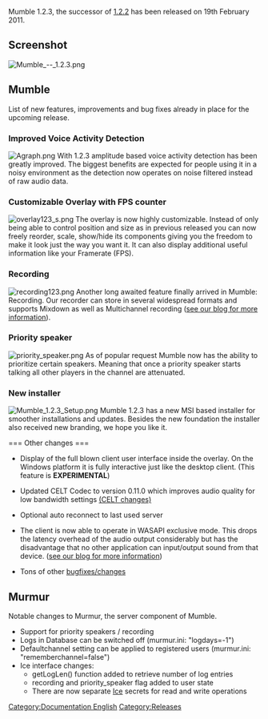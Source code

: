 Mumble 1.2.3, the successor of [1.2.2](1.2.2 "wikilink") has been
released on 19th February 2011.

## Screenshot

![Mumble_--_1.2.3.png](Mumble_--_1.2.3.png "Mumble_--_1.2.3.png")

## Mumble

List of new features, improvements and bug fixes already in place for
the upcoming release.

### Improved Voice Activity Detection

![Agraph.png](Agraph.png "Agraph.png") With 1.2.3 amplitude based voice
activity detection has been greatly improved. The biggest benefits are
expected for people using it in a noisy environment as the detection now
operates on noise filtered instead of raw audio data.

### Customizable Overlay with FPS counter

![overlay123_s.png](overlay123_s.png "overlay123_s.png") The overlay is
now highly customizable. Instead of only being able to control position
and size as in previous released you can now freely reorder, scale,
show/hide its components giving you the freedom to make it look just the
way you want it. It can also display additional useful information like
your Framerate (FPS).

### Recording

![recording123.png](recording123.png "recording123.png") Another long
awaited feature finally arrived in Mumble: Recording. Our recorder can
store in several widespread formats and supports Mixdown as well as
Multichannel recording ([see our blog for more
information](http://blog.mumble.info/for-the-record/)).

### Priority speaker

![priority_speaker.png](priority_speaker.png "priority_speaker.png") As
of popular request Mumble now has the ability to prioritize certain
speakers. Meaning that once a priority speaker starts talking all other
players in the channel are attenuated.

### New installer

![Mumble_1.2.3_Setup.png](Mumble_1.2.3_Setup.png
"Mumble_1.2.3_Setup.png") Mumble 1.2.3 has a new MSI based installer for
smoother installations and updates. Besides the new foundation the
installer also received new branding, we hope you like it.


\=== Other changes ===

  - Display of the full blown client user interface inside the overlay.
    On the Windows platform it is fully interactive just like the
    desktop client. (This feature is **EXPERIMENTAL**)

<!-- end list -->

  - Updated CELT Codec to version 0.11.0 which improves audio quality
    for low bandwidth settings [(CELT
    changes)](http://git.xiph.org/?p=celt.git)

<!-- end list -->

  - Optional auto reconnect to last used server

<!-- end list -->

  - The client is now able to operate in WASAPI exclusive mode. This
    drops the latency overhead of the audio output considerably but has
    the disadvantage that no other application can input/output sound
    from that device. ([see our blog for more
    information](http://blog.mumble.info/oh-no-weve-made-a-buzzword/))

<!-- end list -->

  - Tons of other
    [bugfixes/changes](http://mumble.git.sourceforge.net/git/gitweb.cgi?p=mumble/mumble;a=shortlog)

## Murmur

Notable changes to Murmur, the server component of Mumble.

  - Support for priority speakers / recording
  - Logs in Database can be switched off (murmur.ini: "logdays=-1")
  - Defaultchannel setting can be applied to registered users
    (murmur.ini: "rememberchannel=false")
  - Ice interface changes:
      - getLogLen() function added to retrieve number of log entries
      - recording and priority_speaker flag added to user state
      - There are now separate [Ice](Ice "wikilink") secrets for read
        and write operations

[Category:Documentation
English](Category:Documentation_English "wikilink")
[Category:Releases](Category:Releases "wikilink")